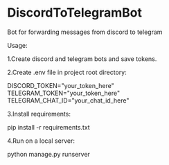# DiscordToTelegramBot
Bot for forwarding messages from discord to telegram

Usage: 

1.Create discord and telegram bots and save tokens.

2.Create .env file in project root directory:

DISCORD_TOKEN="your_token_here"
TELEGRAM_TOKEN="your_token_here"
TELEGRAM_CHAT_ID="your_chat_id_here"


3.Install requirements:

pip install -r requirements.txt


4.Run on a local server:

python manage.py runserver

